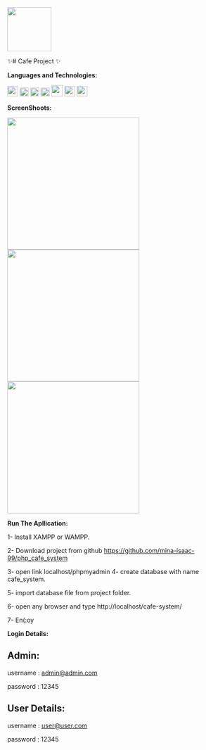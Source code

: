 <img src="https://i.imgur.com/4sklkeQ.png" height='100px'>

✨# Cafe Project ✨

**Languages and Technologies:**  

<code><img height="24" src="https://cdn.cdnlogo.com/logos/h/90/html-5.svg"></code>
<code><img height="20" src="https://cdn.cdnlogo.com/logos/c/18/css.svg"></code>
<code><img height="20" src="https://cdn.cdnlogo.com/logos/b/50/bootstrap.svg"></code>
<code><img height="20" src="https://cdn.cdnlogo.com/logos/p/71/php.svg"></code>
<code><img height="26" src="https://cdn.cdnlogo.com/logos/m/47/mysql.svg"></code>
<code><img height="24" src="https://cdn.cdnlogo.com/logos/f/80/fontawesome.svg"></code>
<code><img height="24" src="https://cdn.cdnlogo.com/logos/g/35/google-icon.svg"></code>


**ScreenShoots:**  

<img src="https://i.imgur.com/nJEoh5L.jpg" width="300px"> 

<img src="https://i.imgur.com/VWn23nt.jpg" width="300px"> 

<img src="https://i.imgur.com/Ypdr5Ot.jpg" width="300px"> 

**Run The Apllication:**  

1- Install XAMPP or WAMPP.

2- Download project from github https://github.com/mina-isaac-99/php_cafe_system

3- open link localhost/phpmyadmin 
4- create database with name cafe_system. 

5- import database file from project folder.

6- open any browser and type  http://localhost/cafe-system/ 

7- En(:oy 


**Login Details:**  
## Admin:
username : admin@admin.com 

password : 12345 

## User Details: 
username : user@user.com 

password : 12345 

